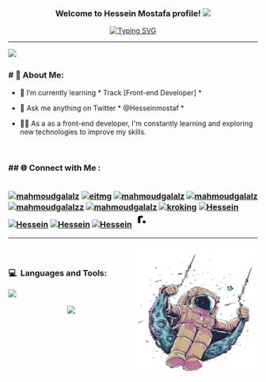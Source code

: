 <!DOCTYPE html>
<html lang="en">
<head>
    <meta charset="UTF-8">
    <meta name="viewport" content="width=device-width, initial-scale=1.0">
    <title>Document</title>
    <link rel="stylesheet" href="https://cdnjs.cloudflare.com/ajax/libs/font-awesome/6.7.2/css/all.min.css">
</head>
<body>
    <h3 align="center">
    Welcome to Hessein Mostafa profile!
    <img src="https://media.giphy.com/media/hvRJCLFzcasrR4ia7z/giphy.gif" width="28">
</h3>

<p align="center">
    <a href="https://git.io/typing-svg"><img src="https://readme-typing-svg.demolab.com?font=&duration=4000&pause=1000&center=true&width=435&lines=Front-end+Developer;Always+learning+new+things" alt="Typing SVG" /></a>
</p>

<hr>



[![](https://visitcount.itsvg.in/api?id=hosseinmostafa&icon=0&color=0)](https://visitcount.itsvg.in)

<h3># 💫 About Me:</h3>

- 🌱 I’m currently learning * Track [Front-end Developer] *

- 💬 Ask me anything on Twitter * @Hesseinmostaf *

- 👩‍💻 As a as a front-end developer, I'm constantly learning and exploring new technologies to improve my skills.

<br>

<h3>## 🌐 Connect with Me :
<br>
<br>
<p align="left">
<a href="https://dev.to/hussein-mostafa" target="blank"><img align="center" src="https://cdn.jsdelivr.net/npm/simple-icons@3.0.1/icons/dev-dot-to.svg" alt="mahmoudgalalz" height="30" width="40" /></a>
<a href="https://x.com/Hesseinmostaf" target="blank"><img align="center" src="https://raw.githubusercontent.com/rahuldkjain/github-profile-readme-generator/master/src/images/icons/Social/twitter.svg" alt="eitmg" height="30" width="40" /></a>
<a href="https://www.linkedin.com/in/hessein-mostafa" target="blank"><img align="center" src="https://raw.githubusercontent.com/rahuldkjain/github-profile-readme-generator/master/src/images/icons/Social/linked-in-alt.svg" alt="mahmoudgalalz" height="30" width="40" /></a>
<a href="https://stackoverflow.com/users/27435129/hessein-mostafa" target="blank"><img align="center" src="https://raw.githubusercontent.com/rahuldkjain/github-profile-readme-generator/master/src/images/icons/Social/stack-overflow.svg" alt="mahmoudgalalz" height="30" width="40" /></a>
<a href="https://www.facebook.com/profile.php?id=100016789146681" target="blank"><img align="center" src="https://raw.githubusercontent.com/rahuldkjain/github-profile-readme-generator/master/src/images/icons/Social/facebook.svg" alt="mahmoudgalalzz" height="30" width="40" /></a>
<a href="https://www.instagram.com/7essein_mostafa/" target="blank"><img align="center" src="https://raw.githubusercontent.com/rahuldkjain/github-profile-readme-generator/master/src/images/icons/Social/instagram.svg" alt="mahmoudgalalz" height="30" width="40" /></a>
<a href="https://leetcode.com/u/husseinmostafa3233/" target="blank"><img align="center" src="https://raw.githubusercontent.com/rahuldkjain/github-profile-readme-generator/master/src/images/icons/Social/leet-code.svg" alt="kroking" height="30" width="40" /></a>
<a href="https://www.codewars.com/users/Hessein_Mostafa" target="blank"><img align="center"
        src="https://www.codewars.com/packs/assets/logo.f607a0fb.svg" alt="Hessein" height="30" width="40" /></a>
<a href="https://www.freecodecamp.org/Hussein_Mostafa399" target="blank"><img align="center"
        src="https://global.discourse-cdn.com/freecodecamp/original/3X/e/1/e1c433102e34b46dfaa3e15d13ab9a514b127078.svg" alt="Hessein" height="30" width="40" /></a>
<a href="https://www.hackerrank.com/profile/hesseinnmostafaa" target="blank"><img align="center"
        src="https://hrcdn.net/fcore/assets/brand/logo-new-white-green-a5cb16e0ae.svg" alt="Hessein" height="40" width="100" /></a>
<a href="https://www.codechef.com/users/hesseinmostafa" target="blank"><img align="center"
        src="https://cdn.codechef.com/images/cc-logo-mobile.svg" alt="Hessein" height="50" width="100" /></a>
<a href="https://roadmap.sh/u/hessein" target="blank"><svg xmlns="" width="30" height="30" viewBox="0 0 283 283" fill="#000" xmlns:v="https://vecta.io/nano">
    <path fill="#fff"
        d="M0 39C0 17.46 17.46 0 39 0h205c21.539 0 39 17.46 39 39v205c0 21.539-17.461 39-39 39H39c-21.54 0-39-17.461-39-39V39Z">
    </path>
    <path
        d="M121.215 210.72c-1.867.56-4.854 1.12-8.96 1.68-3.92.56-8.027.84-12.32.84-4.107 0-7.84-.28-11.2-.84-3.174-.56-5.88-1.68-8.12-3.36s-4.014-3.92-5.32-6.72c-1.12-2.987-1.68-6.813-1.68-11.48v-84c0-4.293.746-7.933 2.24-10.92 1.68-3.173 4.013-5.973 7-8.4s6.626-4.573 10.92-6.44c4.48-2.053 9.24-3.827 14.28-5.32a106.176 106.176 0 0 1 15.68-3.36 95.412 95.412 0 0 1 16.24-1.4c8.96 0 16.053 1.773 21.28 5.32 5.226 3.36 7.84 8.96 7.84 16.8 0 2.613-.374 5.227-1.12 7.84-.747 2.427-1.68 4.667-2.8 6.72a133.1 133.1 0 0 0-12.04.56c-4.107.373-8.12.933-12.04 1.68s-7.654 1.587-11.2 2.52c-3.36.747-6.254 1.68-8.68 2.8v95.48zm45.172-22.4c0-7.84 2.426-14.373 7.28-19.6s11.48-7.84 19.88-7.84 15.026 2.613 19.88 7.84 7.28 11.76 7.28 19.6-2.427 14.373-7.28 19.6-11.48 7.84-19.88 7.84-15.027-2.613-19.88-7.84-7.28-11.76-7.28-19.6z">
    </path>
</svg></a>
</p>

<hr>

<img align="right" src="./astronaut.png" width="250px" height="260px" />

<br />

### 💻 &nbsp;Languages and Tools:
<p align="left">
  <a href="https://skillicons.dev">
    <img src="https://skillicons.dev/icons?i=vscode,git,github,html,css,js,sass,bootstrap,ts,nodejs,angular,firebase,jquery,postman,py,c,sqlite&perline=7" />
  </a>
</p>


<p align="center">
     <img src="https://capsule-render.vercel.app/api?type=waving&color=gradient&height=100&section=footer"/>
</p>

</body>
</html>
